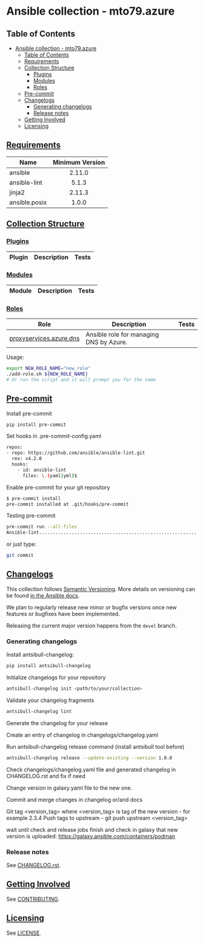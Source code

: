 # Ansible collection - mto79.azure


## Table of Contents

- [Ansible collection - mto79.azure](#ansible-collection---mto79azure)
  - [Table of Contents](#table-of-contents)
  - [Requirements](#requirements)
  - [Collection Structure](#collection-structure)
    - [Plugins](#plugins)
    - [Modules](#modules)
    - [Roles](#roles)
  - [Pre-commit](#pre-commit)
  - [Changelogs](#changelogs)
    - [Generating changelogs](#generating-changelogs)
    - [Release notes](#release-notes)
  - [Getting Involved](#getting-involved)
  - [Licensing](#licensing)

## [Requirements](#requirements)

| Name             | Minimum Version |
|------------------|:---------------:|
| ansible          | 2.11.0          |
| ansible-lint     | 5.1.3           |
| jinja2           | 2.11.3          |
| ansible.posix    | 1.0.0           |

## [Collection Structure](#collection-structure)

### [Plugins](#plugins)

 Plugin | Description | Tests |
| --- | --- | --- |

### [Modules](#modules)

 Module | Description | Tests |
| --- | --- | --- |

### [Roles](#roles)

| Role | Description | Tests |
| --- | --- | --- |
| [proxyservices.azure.dns](https://github.com/mto79/ansible_collection_mto79.azure/blob/main/README.md) | Ansible role for managing DNS by Azure. |  |


Usage:

```bash
export NEW_ROLE_NAME="new_role"
./add-role.sh ${NEW_ROLE_NAME}
# Or run the script and it will prompt you for the name
```

## [Pre-commit](#pre-commit)

Install pre-commit

```bash
pip install pre-commit
```

Set hooks in .pre-commit-config.yaml

```bash
repos:
- repo: https://github.com/ansible/ansible-lint.git
  rev: v4.2.0
  hooks:
    - id: ansible-lint
      files: \.(yaml|yml)$
```

Enable pre-commit for your git repository

```bash
$ pre-commit install
pre-commit installed at .git/hooks/pre-commit
```

Testing pre-commit

```bash
pre-commit run --all-files
Ansible-lint.............................................................Passed
```

or just type:

```bash
git commit
```

## [Changelogs](#changelogs)

This collection follows [Semantic Versioning](https://semver.org/). More details on versioning can be found [in the Ansible docs](https://docs.ansible.com/ansible/latest/dev_guide/developing_collections.html#collection-versions).

We plan to regularly release new minor or bugfix versions once new features or bugfixes have been implemented.

Releasing the current major version happens from the `devel` branch.

### Generating changelogs

Install antsibull-changelog:

```bash
pip install antsibull-changelog
```

Initialize changelogs for your repository

```bash
antsibull-changelog init <path/to/your/collection>
```

Validate your changelog fragments

```bash
antsibull-changelog lint
```

Generate the changelog for your release

Create an entry of changelog in changelogs/changelog.yaml

Run antsibull-changelog release command (install antsibull tool before)

```bash
antsibull-changelog release --update-existing --version 1.0.0
```

Check changelogs/changelog.yaml file and generated changelog in CHANGELOG.rst and fix if need

Change version in galaxy.yaml file to the new one.

Commit and merge changes in changelog or/and docs

Git tag <version_tag> where <version_tag> is tag of the new version - for example 2.3.4
Push tags to upstream - git push upstream <version_tag>

wait until check and release jobs finish and check in galaxy that new version is uploaded: https://galaxy.ansible.com/containers/podman

### Release notes

See [CHANGELOG.rst](CHANGELOG.rst).

## [Getting Involved](#getting-involved)

See [CONTRIBUTING](CONTRIBUTING.md).

## [Licensing](#licensing)

See [LICENSE](LICENSE).